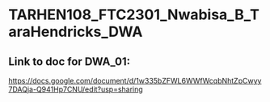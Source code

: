 # TARHEN108_FTC2301_Nwabisa_B_TaraHendricks_DWA

## Link to doc for DWA_01:
https://docs.google.com/document/d/1w335bZFWL6WWfWcqbNhtZpCwyy7DAQja-Q941Hp7CNU/edit?usp=sharing
